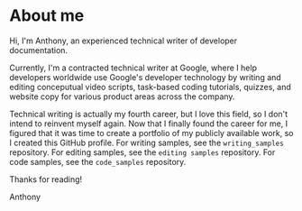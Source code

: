 # About me

Hi, I'm Anthony, an experienced technical writer of developer documentation.

Currently, I'm a contracted technical writer at Google, where I help developers worldwide use Google's developer technology by writing and editing conceputual video scripts, task-based coding tutorials, quizzes, and website copy for various product areas across the company.

Technical writing is actually my fourth career, but I love this field, so I don't intend to reinvent myself again. Now that I finally found the career for me, I figured that it was time to create a portfolio of my publicly available work, so I created this GitHub profile. For writing samples, see the `writing_samples` repository. For editing samples, see the `editing samples` repository. For code samples, see the `code_samples` repository.

Thanks for reading!

Anthony
